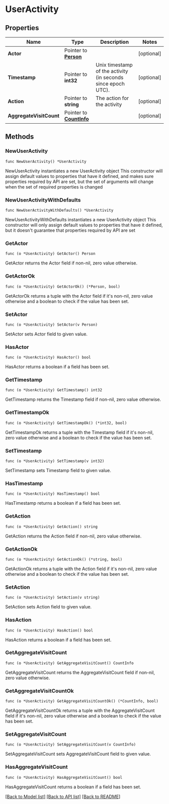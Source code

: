 # UserActivity

## Properties

Name | Type | Description | Notes
------------ | ------------- | ------------- | -------------
**Actor** | Pointer to [**Person**](Person.md) |  | [optional] 
**Timestamp** | Pointer to **int32** | Unix timestamp of the activity (in seconds since epoch UTC). | [optional] 
**Action** | Pointer to **string** | The action for the activity | [optional] 
**AggregateVisitCount** | Pointer to [**CountInfo**](CountInfo.md) |  | [optional] 

## Methods

### NewUserActivity

`func NewUserActivity() *UserActivity`

NewUserActivity instantiates a new UserActivity object
This constructor will assign default values to properties that have it defined,
and makes sure properties required by API are set, but the set of arguments
will change when the set of required properties is changed

### NewUserActivityWithDefaults

`func NewUserActivityWithDefaults() *UserActivity`

NewUserActivityWithDefaults instantiates a new UserActivity object
This constructor will only assign default values to properties that have it defined,
but it doesn't guarantee that properties required by API are set

### GetActor

`func (o *UserActivity) GetActor() Person`

GetActor returns the Actor field if non-nil, zero value otherwise.

### GetActorOk

`func (o *UserActivity) GetActorOk() (*Person, bool)`

GetActorOk returns a tuple with the Actor field if it's non-nil, zero value otherwise
and a boolean to check if the value has been set.

### SetActor

`func (o *UserActivity) SetActor(v Person)`

SetActor sets Actor field to given value.

### HasActor

`func (o *UserActivity) HasActor() bool`

HasActor returns a boolean if a field has been set.

### GetTimestamp

`func (o *UserActivity) GetTimestamp() int32`

GetTimestamp returns the Timestamp field if non-nil, zero value otherwise.

### GetTimestampOk

`func (o *UserActivity) GetTimestampOk() (*int32, bool)`

GetTimestampOk returns a tuple with the Timestamp field if it's non-nil, zero value otherwise
and a boolean to check if the value has been set.

### SetTimestamp

`func (o *UserActivity) SetTimestamp(v int32)`

SetTimestamp sets Timestamp field to given value.

### HasTimestamp

`func (o *UserActivity) HasTimestamp() bool`

HasTimestamp returns a boolean if a field has been set.

### GetAction

`func (o *UserActivity) GetAction() string`

GetAction returns the Action field if non-nil, zero value otherwise.

### GetActionOk

`func (o *UserActivity) GetActionOk() (*string, bool)`

GetActionOk returns a tuple with the Action field if it's non-nil, zero value otherwise
and a boolean to check if the value has been set.

### SetAction

`func (o *UserActivity) SetAction(v string)`

SetAction sets Action field to given value.

### HasAction

`func (o *UserActivity) HasAction() bool`

HasAction returns a boolean if a field has been set.

### GetAggregateVisitCount

`func (o *UserActivity) GetAggregateVisitCount() CountInfo`

GetAggregateVisitCount returns the AggregateVisitCount field if non-nil, zero value otherwise.

### GetAggregateVisitCountOk

`func (o *UserActivity) GetAggregateVisitCountOk() (*CountInfo, bool)`

GetAggregateVisitCountOk returns a tuple with the AggregateVisitCount field if it's non-nil, zero value otherwise
and a boolean to check if the value has been set.

### SetAggregateVisitCount

`func (o *UserActivity) SetAggregateVisitCount(v CountInfo)`

SetAggregateVisitCount sets AggregateVisitCount field to given value.

### HasAggregateVisitCount

`func (o *UserActivity) HasAggregateVisitCount() bool`

HasAggregateVisitCount returns a boolean if a field has been set.


[[Back to Model list]](../README.md#documentation-for-models) [[Back to API list]](../README.md#documentation-for-api-endpoints) [[Back to README]](../README.md)


